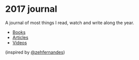 # 2017 journal

A journal of most things I read, watch and write along the year.

- [Books](2017/books/books.md)
- [Articles](2017/articles.md)
- [Videos](2017/videos/videos.md)


(inspired by [@zehfernandes](https://github.com/zehfernandes/dailylog))
